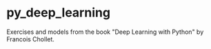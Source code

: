 # py_deep_learning

Exercises and models from the book "Deep Learning with Python" by Francois Chollet.
